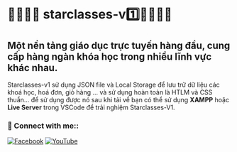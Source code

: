 # 👨‍👨‍👦‍👦 starclasses-v1️⃣👨‍👨‍👦‍👦

## Một nền tảng giáo dục trực tuyến hàng đầu, cung cấp hàng ngàn khóa học trong nhiều lĩnh vực khác nhau.<br />
Starclasses-v1 sử dụng JSON file và Local Storage để lưu trữ dữ liệu các khoá học, hoá đơn, giỏ hàng ... và sử dụng hoàn toàn là HTLM và CSS thuần... để sử dụng được nó sau khi tải về bạn có thể sử dụng **XAMPP** hoặc **Live Server** trong VSCode để trải nghiệm Starclasses-V1.
### 🚀 Connect with me::
[![Facebook](https://img.shields.io/badge/Facebook-%231877F2.svg?logo=Facebook&logoColor=white)](https://facebook.com/q5nguyenn) [![YouTube](https://img.shields.io/badge/YouTube-%23FF0000.svg?logo=YouTube&logoColor=white)](https://youtube.com/@UCukvu0KDOp2MY4kORfRuy5Q) 
